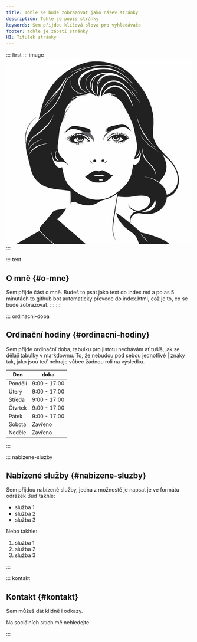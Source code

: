 ```yaml
---
title: Tohle se bude zobrazovat jako název stránky
description: Tohle je popis stránky
keywords: Sem přijdou klíčová slova pro vyhledávače
footer: tohle je zápatí stránky
H1: Titulek stránky
---
```


::: first
::: image
![profile picture](./profile.jpg)\
:::

::: text
## O mně {#o-mne}

Sem přijde část o mně. Budeš to psát jako text do index.md a po as 5 minutách to github bot
automaticky převede do index.html, což je to, co se bude zobrazovat.
:::
:::

::: ordinacni-doba

## Ordinační hodiny {#ordinacni-hodiny}

Sem přijde ordinační doba, tabulku pro jistotu nechávám ať tušíš, jak se dělají tabulky v markdownu.
To, že nebudou pod sebou jednotlivé | znaky tak, jako jsou teď nehraje vůbec žádnou roli na výsledku.

| Den     | doba         |
| ------- | ------------ |
| Pondělí | 9:00 - 17:00 |
| Úterý   | 9:00 - 17:00 |
| Středa  | 9:00 - 17:00 |
| Čtvrtek | 9:00 - 17:00 |
| Pátek   | 9:00 - 17:00 |
| Sobota  | Zavřeno      |
| Neděle  | Zavřeno      |
:::

::: nabizene-sluzby

## Nabízené služby {#nabizene-sluzby}

Sem přijdou nabízené služby, jedna z možnosté je napsat je ve formátu odrážek
Buď takhle:


- služba 1
- služba 2
- služba 3

Nebo takhle:

1) služba 1
2) služba 2
3) služba 3

::: 

::: kontakt

## Kontakt {#kontakt}

Sem můžeš dát klidně i odkazy.

Na sociálních sítích mě nehledejte. 

:::
